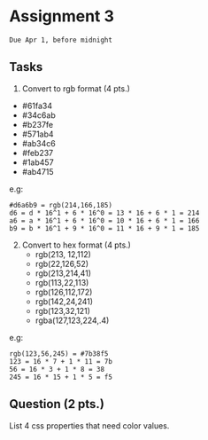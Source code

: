 # Assignment 3
`Due Apr 1, before midnight`

## Tasks
1. Convert to rgb format (4 pts.)
 - #61fa34
 - #34c6ab
 - #b237fe
 - #571ab4
 - #ab34c6
 - #feb237
 - #1ab457
 - #ab4715

e.g: 
```
#d6a6b9 = rgb(214,166,185) 
d6 = d * 16^1 + 6 * 16^0 = 13 * 16 + 6 * 1 = 214
a6 = a * 16^1 + 6 * 16^0 = 10 * 16 + 6 * 1 = 166
b9 = b * 16^1 + 9 * 16^0 = 11 * 16 + 9 * 1 = 185
```
 
2. Convert to hex format (4 pts.)
    - rgb(213, 12,112)
    - rgb(22,126,52)
    - rgb(213,214,41)
    - rgb(113,22,113)
    - rgb(126,112,172)
    - rgb(142,24,241)
    - rgb(123,32,121)
    - rgba(127,123,224,.4)


e.g:
```
rgb(123,56,245) = #7b38f5 
123 = 16 * 7 + 1 * 11 = 7b 
56 = 16 * 3 + 1 * 8 = 38 
245 = 16 * 15 + 1 * 5 = f5
```

## Question (2 pts.)
List 4 css properties that need color values.




